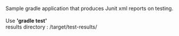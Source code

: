 Sample gradle application that produces Junit xml reports on testing.<br /><br/>
Use <b>'gradle test'</b> <br/>
results directory : /target/test-results/
